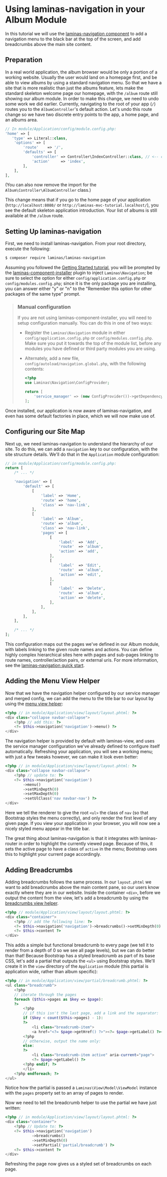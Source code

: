 # Using laminas-navigation in your Album Module

In this tutorial we will use the [laminas-navigation component](https://docs.laminas.dev/laminas-navigation/intro/)
to add a navigation menu to the black bar at the top of the screen, and add
breadcrumbs above the main site content.

## Preparation

In a real world application, the album browser would be only a portion of a
working website. Usually the user would land on a homepage first, and be able to
view albums by using a standard navigation menu. So that we have a site that is
more realistic than just the albums feature, lets make the standard skeleton
welcome page our homepage, with the `/album` route still showing our album module.
In order to make this change, we need to undo some work we did earlier.
Currently, navigating to the root of your app (`/`) routes you to the
`AlbumController`'s default action. Let's undo this route change so we have two
discrete entry points to the app, a home page, and an albums area.

```php
// In module/Application/config/module.config.php:
'home' => [
   'type' => Literal::class,
    'options' => [
        'route'    => '/',
        'defaults' => [
            'controller' => Controller\IndexController::class, // <-- change back here
            'action'     => 'index',
        ],
    ],
],
```

(You can also now remove the import for the `Album\Controller\AlbumController`
class.)

This change means that if you go to the home page of your application
(`http://localhost:8080/` or `http://laminas-mvc-tutorial.localhost/`), you see the
default skeleton application introduction. Your list of albums is still
available at the `/album` route.

## Setting Up laminas-navigation

First, we need to install laminas-navigation. From your root directory, execute the
following:

```bash
$ composer require laminas/laminas-navigation
```

Assuming you followed the [Getting Started tutorial](getting-started/overview.md),
you will be prompted by the [laminas-component-installer](https://docs.laminas.dev/laminas-component-installer)
plugin to inject `Laminas\Navigation`; be sure to select the option for either
`config/application.config.php` or `config/modules.config.php`; since it is the
only package you are installing, you can answer either "y" or "n" to the "Remember this
option for other packages of the same type" prompt.

> ### Manual configuration
>
> If you are not using laminas-component-installer, you will need to setup
> configuration manually. You can do this in one of two ways:
>
> - Register the `Laminas\Navigation` module in either
>   `config/application.config.php` or `config/modules.config.php`. Make sure
>   you put it towards the top of the module list, before any modules you have
>   defined or third party modules you are using.
> - Alternately, add a new file, `config/autoload/navigation.global.php`, with
>   the following contents:
>
>   ```php
>   <?php
>   use Laminas\Navigation\ConfigProvider;
>   
>   return [
>       'service_manager' => (new ConfigProvider())->getDependencyConfig(),
>   ];
>   ```

Once installed, our application is now aware of laminas-navigation, and even has
some default factories in place, which we will now make use of.

## Configuring our Site Map

Next up, we need laminas-navigation to understand the hierarchy of our site.
To do this, we can add a `navigation` key to our configuration, with the site
structure details. We'll do that in the `Application` module configuration:

```php
// in module/Application/config/module.config.php:
return [
    /* ... */

    'navigation' => [
        'default' => [
            [
                'label' => 'Home',
                'route' => 'home',
                'class' => 'nav-link',
            ],
            [
                'label' => 'Album',
                'route' => 'album',
                'class' => 'nav-link',
                'pages' => [
                    [
                        'label'  => 'Add',
                        'route'  => 'album',
                        'action' => 'add',
                    ],
                    [
                        'label'  => 'Edit',
                        'route'  => 'album',
                        'action' => 'edit',
                    ],
                    [
                        'label'  => 'Delete',
                        'route'  => 'album',
                        'action' => 'delete',
                    ],
                ],
            ],
        ],
    ],

    /* ... */
];
```

This configuration maps out the pages we've defined in our Album module, with
labels linking to the given route names and actions. You can define highly complex
hierarchical sites here with pages and sub-pages linking to route names,
controller/action pairs, or external uris. For more information, see the
[laminas-navigation quick start](https://docs.laminas.dev/laminas-navigation/quick-start/).

## Adding the Menu View Helper

Now that we have the navigation helper configured by our service manager and
merged config, we can add the menu to the title bar to our layout by
using the [menu view helper](https://docs.laminas.dev/laminas-navigation/helpers/menu/):

```php
<?php // in module/Application/view/layout/layout.phtml: ?>
<div class="collapse navbar-collapse">
    <?php // add this: ?>
    <?= $this->navigation('navigation')->menu() ?>
</div>
```

The navigation helper is provided by default with laminas-view, and uses the service
manager configuration we've already defined to configure itself automatically.
Refreshing your application, you will see a working menu; with just a few tweaks
however, we can make it look even better:

```php
<?php // in module/Application/view/layout/layout.phtml: ?>
<div class="collapse navbar-collapse">
    <?php // update to: ?>
    <?= $this->navigation('navigation')
        ->menu()
        ->setMinDepth(0)
        ->setMaxDepth(0)
        ->setUlClass('nav navbar-nav') ?>
</div>
```

Here we tell the renderer to give the root `<ul>` the class of `nav` (so that
Bootstrap styles the menu correctly), and only render the first level of any
given page. If you view your application in your browser, you will now see a
nicely styled menu appear in the title bar.

The great thing about laminas-navigation is that it integrates with laminas-router in
order to highlight the currently viewed page. Because of this, it sets the
active page to have a class of `active` in the menu; Bootstrap uses this to
highlight your current page accordingly.

## Adding Breadcrumbs

Adding breadcrumbs follows the same process. In our `layout.phtml` we want to
add breadcrumbs above the main content pane, so our users know exactly
where they are in our website. Inside the container `<div>`, before we
output the content from the view, let's add a breadcrumb by using the
[breadcrumbs view helper](https://docs.laminas.dev/laminas-navigation/helpers/breadcrumbs/).

```php
<?php // module/Application/view/layout/layout.phtml: ?>
<div class="container">
    <?php // add the following line: ?>
    <?= $this->navigation('navigation')->breadcrumbs()->setMinDepth(0) ?>
    <?= $this->content ?>
</div>
```

This adds a simple but functional breadcrumb to every page (we tell it to render
from a depth of 0 so we see all page levels), but we can do better than that!
Because Bootstrap has a styled breadcrumb as part of its base CSS, let's add
a partial that outputs the `<ul>` using Bootstrap styles. We'll create it in the
`view` directory of the `Application` module (this partial is application wide,
rather than album specific):

```php
<?php // in module/Application/view/partial/breadcrumb.phtml: ?>
<ul class="breadcrumb">
    <?php
    // iterate through the pages
    foreach ($this->pages as $key => $page):
    ?>
        <?php
        // if this isn't the last page, add a link and the separator:
        if ($key < count($this->pages) - 1):
        ?>
            <li class="breadcrumb-item">
            <a href="<?= $page->getHref() ?>"><?= $page->getLabel() ?></a>
        <?php
        // otherwise, output the name only:
        else:
        ?>
            <li class="breadcrumb-item active" aria-current="page">
            <?= $page->getLabel() ?>
        <?php endif; ?>
        </li>
    <?php endforeach; ?>
</ul>
```

Notice how the partial is passed a `Laminas\View\Model\ViewModel` instance with the
`pages` property set to an array of pages to render.

Now we need to tell the breadcrumb helper to use the partial we have just
written:

```php
<?php // in module/Application/view/layout/layout.phtml: ?>
<div class="container">
    <?php // Update to: ?>
    <?= $this->navigation('navigation')
            ->breadcrumbs()
            ->setMinDepth(0)
            ->setPartial('partial/breadcrumb') ?>
    <?= $this->content ?>
</div>
```

Refreshing the page now gives us a styled set of breadcrumbs on each page.
